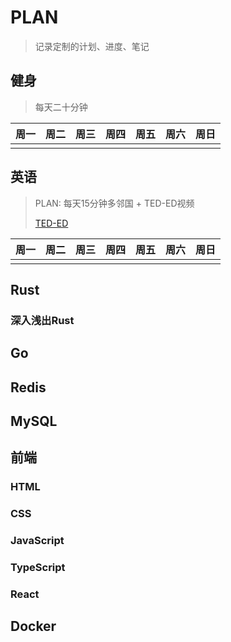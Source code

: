 # PLAN

> 记录定制的计划、进度、笔记

## 健身

> 每天二十分钟

| 周一 | 周二 | 周三 | 周四 | 周五 | 周六 | 周日 |
| :--: | :--: | :--: | :--: | :--: | :--: | :--: |
|      |      |      |      |      |      |      |

## 英语

> PLAN: 每天15分钟多邻国 + TED-ED视频
>
> [TED-ED](https://www.bilibili.com/video/BV1Gf4y1y7wc?p=1)

| 周一 | 周二 | 周三 | 周四 | 周五 | 周六 | 周日 |
| :--: | :--: | :--: | :--: | :--: | :--: | :--: |
|      |      |      |      |      |      |      |

## Rust

### 深入浅出Rust



## Go

## Redis

## MySQL

## 前端

### HTML

### CSS

### JavaScript

### TypeScript

### React

## Docker

